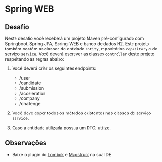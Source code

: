 # Spring WEB

## Desafio
Neste desafio você receberá um projeto Maven pré-configurado com Springboot, Spring-JPA, Spring-WEB e banco de dados H2. Este projeto também contém as classes de entidade `entity`, repositórios `repository` e de serviço `service`. Você deverá escrever as classes `controller` deste projeto respeitando as regras abaixo:

1. Você deverá criar os seguintes endpoints:
	- /user
	- /candidate
	- /submission
	- /acceleration
	- /company
	- /challenge

2. Você deve expor todos os métodos existentes nas classes de serviço `service`.
3. Caso a entidade utilizada possua um DTO, utilize.

## Observações
- Baixe o plugin do [Lombok](https://projectlombok.org/setup/intellij) e [Mapstruct](https://mapstruct.org/documentation/ide-support/) na sua IDE